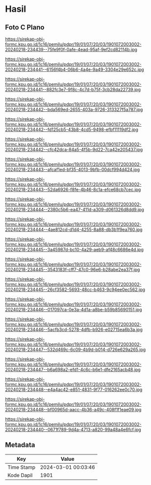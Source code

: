 # Hasil

## Foto C Plano

https://sirekap-obj-formc.kpu.go.id/1c16/pemilu/pdpr/19/01/07/20/03/1901072003002-20240218-234439--75fe9f0f-0afe-4ead-95af-9ef2cd82114b.jpg

https://sirekap-obj-formc.kpu.go.id/1c16/pemilu/pdpr/19/01/07/20/03/1901072003002-20240218-234441--6156f4b4-06b6-4a4e-9a49-3304e29e652c.jpg

https://sirekap-obj-formc.kpu.go.id/1c16/pemilu/pdpr/19/01/07/20/03/1901072003002-20240218-234441--882fc3e7-9f8c-4c7d-b75f-3cb28da22739.jpg

https://sirekap-obj-formc.kpu.go.id/1c16/pemilu/pdpr/19/01/07/20/03/1901072003002-20240218-234442--bda569ed-2655-403a-9726-313327f5a787.jpg

https://sirekap-obj-formc.kpu.go.id/1c16/pemilu/pdpr/19/01/07/20/03/1901072003002-20240218-234442--fd125cb5-43b8-4cd5-9498-efbf11119df2.jpg

https://sirekap-obj-formc.kpu.go.id/1c16/pemilu/pdpr/19/01/07/20/03/1901072003002-20240218-234442--cfc42dca-84a5-4f5b-9d22-7ca42e205437.jpg

https://sirekap-obj-formc.kpu.go.id/1c16/pemilu/pdpr/19/01/07/20/03/1901072003002-20240218-234443--afcaf1ed-bf35-4013-9bfb-00dcf994d424.jpg

https://sirekap-obj-formc.kpu.go.id/1c16/pemilu/pdpr/19/01/07/20/03/1901072003002-20240218-234443--52da6926-f8fe-4b46-8c1a-efce68cb7cec.jpg

https://sirekap-obj-formc.kpu.go.id/1c16/pemilu/pdpr/19/01/07/20/03/1901072003002-20240218-234444--2380c5b6-ea47-411d-a309-d061326d8dd9.jpg

https://sirekap-obj-formc.kpu.go.id/1c16/pemilu/pdpr/19/01/07/20/03/1901072003002-20240218-234444--4ae812cd-d1d4-4255-8a88-db3b1f9ea760.jpg

https://sirekap-obj-formc.kpu.go.id/1c16/pemilu/pdpr/19/01/07/20/03/1901072003002-20240218-234445--3a45987d-bc10-4a29-aeb9-af48c6686e4d.jpg

https://sirekap-obj-formc.kpu.go.id/1c16/pemilu/pdpr/19/01/07/20/03/1901072003002-20240218-234445--3543183f-cff7-47c0-96e6-b28abe2ea37f.jpg

https://sirekap-obj-formc.kpu.go.id/1c16/pemilu/pdpr/19/01/07/20/03/1901072003002-20240218-234445--26cf3582-5693-48cc-b463-9c94ee0ec562.jpg

https://sirekap-obj-formc.kpu.go.id/1c16/pemilu/pdpr/19/01/07/20/03/1901072003002-20240218-234446--017097ca-0e3a-4d1a-a8be-b59b85690151.jpg

https://sirekap-obj-formc.kpu.go.id/1c16/pemilu/pdpr/19/01/07/20/03/1901072003002-20240218-234446--5acfb3cd-5278-4dfb-b926-e02715ea6b3a.jpg

https://sirekap-obj-formc.kpu.go.id/1c16/pemilu/pdpr/19/01/07/20/03/1901072003002-20240218-234447--532d469c-6c09-4b9d-b014-d726e629a265.jpg

https://sirekap-obj-formc.kpu.go.id/1c16/pemilu/pdpr/19/01/07/20/03/1901072003002-20240218-234447--b6a698a2-efd1-4c6c-b6e1-dfe2165acb48.jpg

https://sirekap-obj-formc.kpu.go.id/1c16/pemilu/pdpr/19/01/07/20/03/1901072003002-20240218-234448--e4a4ac42-e851-4831-9f77-016262ee0c70.jpg

https://sirekap-obj-formc.kpu.go.id/1c16/pemilu/pdpr/19/01/07/20/03/1901072003002-20240218-234448--bf00965d-aacc-4b36-a49c-408f1f1eae09.jpg

https://sirekap-obj-formc.kpu.go.id/1c16/pemilu/pdpr/19/01/07/20/03/1901072003002-20240218-234440--0671f789-9d4a-4713-a820-99a48a4e6fcf.jpg


## Metadata

| Key        | Value               |
| ---------- | ------------------- |
| Time Stamp | 2024-03-01 00:03:46 |
| Kode Dapil | 1901                |



